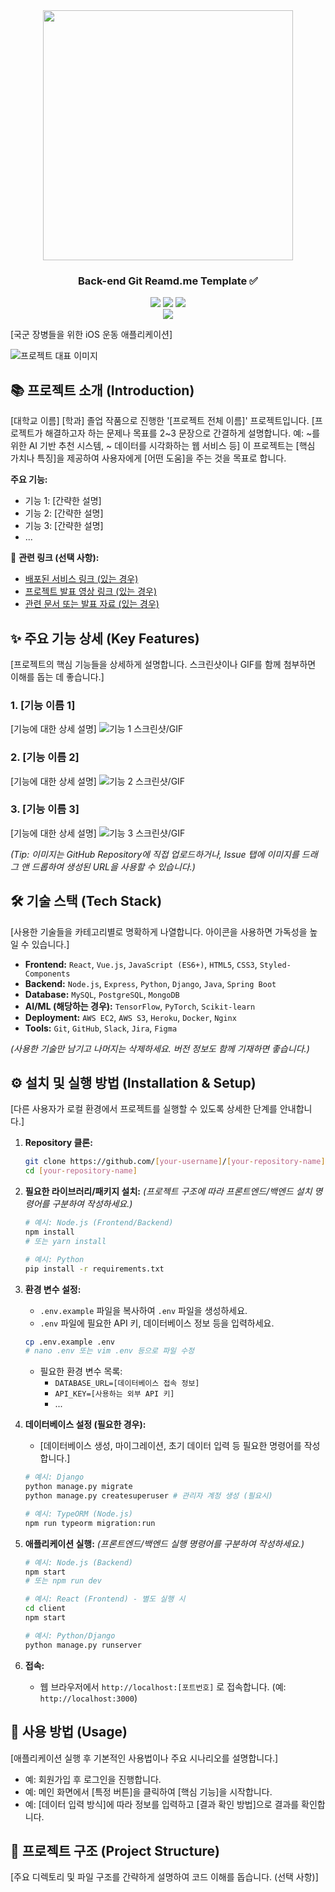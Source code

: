 <div align="center">

<!-- logo -->
<img src="https://github.com/user-attachments/assets/66606481-bb15-4fa5-8465-14bd116565c5" width="400"/>


### Back-end Git Reamd.me Template ✅

[<img src="https://img.shields.io/badge/-readme.md-important?style=flat&logo=google-chrome&logoColor=white" />]() [<img src="https://img.shields.io/badge/-tech blog-blue?style=flat&logo=google-chrome&logoColor=white" />]() [<img src="https://img.shields.io/badge/release-v0.0.0-yellow?style=flat&logo=google-chrome&logoColor=white" />]() 
<br/> [<img src="https://img.shields.io/badge/프로젝트 기간-2022.12.10~2022.12.19-green?style=flat&logo=&logoColor=white" />]()

</div> 



[국군 장병들을 위한 iOS 운동 애플리케이션]

![프로젝트 대표 이미지](이미지_경로_또는_URL) <!-- 선택 사항: 프로젝트를 잘 나타내는 이미지나 로고 -->

## 📚 프로젝트 소개 (Introduction)

[대학교 이름] [학과] 졸업 작품으로 진행한 '[프로젝트 전체 이름]' 프로젝트입니다.
[프로젝트가 해결하고자 하는 문제나 목표를 2~3 문장으로 간결하게 설명합니다. 예: ~를 위한 AI 기반 추천 시스템, ~ 데이터를 시각화하는 웹 서비스 등]
이 프로젝트는 [핵심 가치나 특징]을 제공하여 사용자에게 [어떤 도움]을 주는 것을 목표로 합니다.

**주요 기능:**

*   기능 1: [간략한 설명]
*   기능 2: [간략한 설명]
*   기능 3: [간략한 설명]
*   ...

🔗 **관련 링크 (선택 사항):**
*   [배포된 서비스 링크 (있는 경우)](URL)
*   [프로젝트 발표 영상 링크 (있는 경우)](URL)
*   [관련 문서 또는 발표 자료 (있는 경우)](URL)

## ✨ 주요 기능 상세 (Key Features)

[프로젝트의 핵심 기능들을 상세하게 설명합니다. 스크린샷이나 GIF를 함께 첨부하면 이해를 돕는 데 좋습니다.]

### 1. [기능 이름 1]
   [기능에 대한 상세 설명]
   ![기능 1 스크린샷/GIF](이미지_경로_또는_URL)

### 2. [기능 이름 2]
   [기능에 대한 상세 설명]
   ![기능 2 스크린샷/GIF](이미지_경로_또는_URL)

### 3. [기능 이름 3]
   [기능에 대한 상세 설명]
   ![기능 3 스크린샷/GIF](이미지_경로_또는_URL)

*(Tip: 이미지는 GitHub Repository에 직접 업로드하거나, Issue 탭에 이미지를 드래그 앤 드롭하여 생성된 URL을 사용할 수 있습니다.)*

## 🛠️ 기술 스택 (Tech Stack)

[사용한 기술들을 카테고리별로 명확하게 나열합니다. 아이콘을 사용하면 가독성을 높일 수 있습니다.]

*   **Frontend:** `React`, `Vue.js`, `JavaScript (ES6+)`, `HTML5`, `CSS3`, `Styled-Components`
*   **Backend:** `Node.js`, `Express`, `Python`, `Django`, `Java`, `Spring Boot`
*   **Database:** `MySQL`, `PostgreSQL`, `MongoDB`
*   **AI/ML (해당하는 경우):** `TensorFlow`, `PyTorch`, `Scikit-learn`
*   **Deployment:** `AWS EC2`, `AWS S3`, `Heroku`, `Docker`, `Nginx`
*   **Tools:** `Git`, `GitHub`, `Slack`, `Jira`, `Figma`

*(사용한 기술만 남기고 나머지는 삭제하세요. 버전 정보도 함께 기재하면 좋습니다.)*

## ⚙️ 설치 및 실행 방법 (Installation & Setup)

[다른 사용자가 로컬 환경에서 프로젝트를 실행할 수 있도록 상세한 단계를 안내합니다.]

1.  **Repository 클론:**
    ```bash
    git clone https://github.com/[your-username]/[your-repository-name].git
    cd [your-repository-name]
    ```

2.  **필요한 라이브러리/패키지 설치:**
    *(프로젝트 구조에 따라 프론트엔드/백엔드 설치 명령어를 구분하여 작성하세요.)*
    ```bash
    # 예시: Node.js (Frontend/Backend)
    npm install
    # 또는 yarn install

    # 예시: Python
    pip install -r requirements.txt
    ```

3.  **환경 변수 설정:**
    *   `.env.example` 파일을 복사하여 `.env` 파일을 생성하세요.
    *   `.env` 파일에 필요한 API 키, 데이터베이스 정보 등을 입력하세요.
    ```bash
    cp .env.example .env
    # nano .env 또는 vim .env 등으로 파일 수정
    ```
    *   필요한 환경 변수 목록:
        *   `DATABASE_URL=[데이터베이스 접속 정보]`
        *   `API_KEY=[사용하는 외부 API 키]`
        *   ...

4.  **데이터베이스 설정 (필요한 경우):**
    *   [데이터베이스 생성, 마이그레이션, 초기 데이터 입력 등 필요한 명령어를 작성합니다.]
    ```bash
    # 예시: Django
    python manage.py migrate
    python manage.py createsuperuser # 관리자 계정 생성 (필요시)

    # 예시: TypeORM (Node.js)
    npm run typeorm migration:run
    ```

5.  **애플리케이션 실행:**
    *(프론트엔드/백엔드 실행 명령어를 구분하여 작성하세요.)*
    ```bash
    # 예시: Node.js (Backend)
    npm start
    # 또는 npm run dev

    # 예시: React (Frontend) - 별도 실행 시
    cd client
    npm start

    # 예시: Python/Django
    python manage.py runserver
    ```

6.  **접속:**
    *   웹 브라우저에서 `http://localhost:[포트번호]` 로 접속합니다. (예: `http://localhost:3000`)

## 🚀 사용 방법 (Usage)

[애플리케이션 실행 후 기본적인 사용법이나 주요 시나리오를 설명합니다.]

*   예: 회원가입 후 로그인을 진행합니다.
*   예: 메인 화면에서 [특정 버튼]을 클릭하여 [핵심 기능]을 시작합니다.
*   예: [데이터 입력 방식]에 따라 정보를 입력하고 [결과 확인 방법]으로 결과를 확인합니다.

## 📁 프로젝트 구조 (Project Structure)

[주요 디렉토리 및 파일 구조를 간략하게 설명하여 코드 이해를 돕습니다. (선택 사항)]
